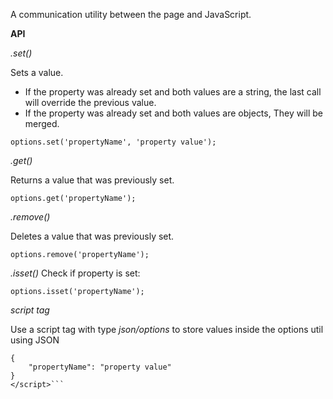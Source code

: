 A communication utility between the page and JavaScript.

**API**

*.set()*

Sets a value.
- If the property was already set and both values are a string, the last call will override the previous value. 
- If the property was already set and both values are objects, They will be merged.

```
options.set('propertyName', 'property value');
```

*.get()*

Returns a value that was previously set.

```
options.get('propertyName');
````

*.remove()*

Deletes a value that was previously set.


```
options.remove('propertyName');
```


*.isset()*
Check if property is set:

```options.isset('propertyName');```


*script tag*

Use a script tag with type *json/options* to store values inside the options util using JSON<br>


```<script type="json/options">
{
    "propertyName": "property value"
}
</script>```
